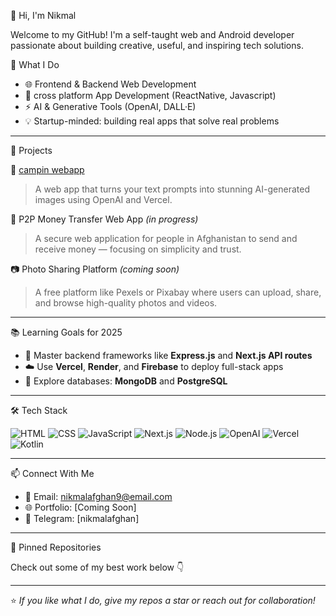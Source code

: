 👋 Hi, I'm Nikmal

Welcome to my GitHub! I'm a self-taught web and Android developer passionate about building creative, useful, and inspiring tech solutions.

🔧 What I Do

- 🌐 Frontend & Backend Web Development  
- 📲 cross platform App Development (ReactNative, Javascript)  
- ⚡ AI & Generative Tools (OpenAI, DALL·E)  
- 💡 Startup-minded: building real apps that solve real problems

---

🚀 Projects

🎨 [campin webapp](https://camping-in-afghanistan.vercel.app/)
> A web app that turns your text prompts into stunning AI-generated images using OpenAI and Vercel.

💸 P2P Money Transfer Web App *(in progress)*
> A secure web application for people in Afghanistan to send and receive money — focusing on simplicity and trust.

📷 Photo Sharing Platform *(coming soon)*
> A free platform like Pexels or Pixabay where users can upload, share, and browse high-quality photos and videos.

---

📚 Learning Goals for 2025

- 🧠 Master backend frameworks like **Express.js** and **Next.js API routes**
- ☁️ Use **Vercel**, **Render**, and **Firebase** to deploy full-stack apps
- 🧱 Explore databases: **MongoDB** and **PostgreSQL**

---

🛠️ Tech Stack

![HTML](https://img.shields.io/badge/HTML-E34F26?style=for-the-badge&logo=html5&logoColor=white)
![CSS](https://img.shields.io/badge/CSS-1572B6?style=for-the-badge&logo=css3)
![JavaScript](https://img.shields.io/badge/JavaScript-F7DF1E?style=for-the-badge&logo=javascript)
![Next.js](https://img.shields.io/badge/Next.js-000000?style=for-the-badge&logo=nextdotjs)
![Node.js](https://img.shields.io/badge/Node.js-339933?style=for-the-badge&logo=nodedotjs)
![OpenAI](https://img.shields.io/badge/OpenAI-412991?style=for-the-badge&logo=openai&logoColor=white)
![Vercel](https://img.shields.io/badge/Vercel-000000?style=for-the-badge&logo=vercel)
![Kotlin](https://img.shields.io/badge/Kotlin-0095D5?style=for-the-badge&logo=kotlin&logoColor=white)

---

📫 Connect With Me

- 📧 Email: nikmalafghan9@email.com  
- 🌐 Portfolio: [Coming Soon]  
- 💬 Telegram: [nikmalafghan] 

---

📌 Pinned Repositories

Check out some of my best work below 👇

---

⭐️ *If you like what I do, give my repos a star or reach out for collaboration!*
